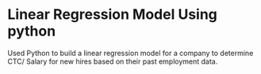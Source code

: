 # Linear Regression Model Using python
Used Python to build a linear regression model for a company to determine CTC/ Salary for new hires based on their past employment data.
